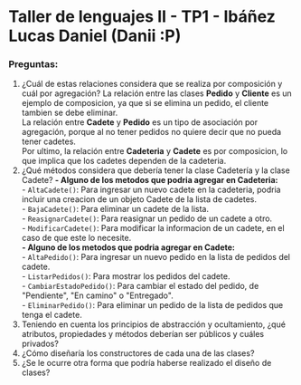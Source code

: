 # Taller de lenguajes II - TP1 - Ibáñez Lucas Daniel (Danii :P)

### Preguntas:

1. ¿Cuál de estas relaciones considera que se realiza por composición y cuál por agregación?
    La relación entre las clases **Pedido** y **Cliente** es un ejemplo de composicion, ya que si se elimina un pedido, el cliente tambien se debe eliminar.  
    La relación entre **Cadete** y **Pedido** es un tipo de asociación por agregación, porque al no tener pedidos no quiere decir que no pueda tener cadetes.  
    Por ultimo, la relación entre **Cadeteria** y **Cadete** es por composicion, lo que implica que los cadetes dependen de la cadeteria.
2. ¿Qué métodos considera que debería tener la clase Cadetería y la clase Cadete?
    **- Alguno de los metodos que podria agregar en Cadeteria:**  
        - `AltaCadete()`: Para ingresar un nuevo cadete en la cadeteria, podria incluir una creacion de un objeto Cadete de la lista de cadetes.  
        - `BajaCadete()`: Para eliminar un cadete de la lista.  
        - `ReasignarCadete()`: Para reasignar un pedido de un cadete a otro.  
        - `ModificarCadete()`: Para modificar la informacion de un cadete, en el caso de que este lo necesite.  
    **- Alguno de los metodos que podria agregar en Cadete:**  
        - `AltaPedido()`: Para ingresar un nuevo pedido en la lista de pedidos del cadete.  
        - `ListarPedidos()`: Para mostrar los pedidos del cadete.  
        - `CambiarEstadoPedido()`: Para cambiar el estado del pedido, de "Pendiente", "En camino" o "Entregado".  
        - `EliminarPedido()`: Para eliminar un pedido de la lista de pedidos que tenga el cadete.  
3. Teniendo en cuenta los principios de abstracción y ocultamiento, ¿qué atributos, propiedades y métodos deberían ser públicos y cuáles privados?
4. ¿Cómo diseñaría los constructores de cada una de las clases?
5. ¿Se le ocurre otra forma que podría haberse realizado el diseño de clases?